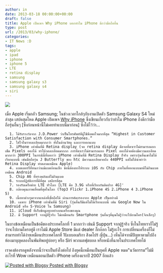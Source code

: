 ```yaml
---
author: in
date: 2013-03-18 00:00:00+00:00
draft: false
title: Apple เปิดเพจ Why iPhone บอกทำไม iPhone ดีกว่ามือถืออื่น
type: post
url: /2013/03/why-iphone/
categories:
- IT News :D
tags:
- apple
- ipad
- iphone
- iphone 5
- LTE
- retina display
- samsung
- samsung galaxy s3
- samsung galaxy s4
- siri
---
```


[![](https://www.cyruszhang.com/wp-content/uploads/2013/03/wpid-Photo-18-มี.ค.-2556-1311.jpg)
](https://www.cyruszhang.com/wp-content/uploads/2013/03/wpid-Photo-18-มี.ค.-2556-1311.jpg)




เมื่อ Apple เริ่มกลัว Samsung; ในช่วงเวลาใกล้ๆกับงานเปิดตัว Samsung Galaxy S4 ใหม่ล่าสุด เสปคสุดโหด Apple เปิดเพจ [Why iPhone](http://www.apple.com/iphone/why-iphone/) ซึ่งเขียนเกี่ยวกับว่าทำไม iPhone ถึงดีกว่ามือถือรุ่นอื่นๆ [ซึ่งก่อนหน้านี้ไม่เคยทำแบบนี้มาก่อน] ซึ่งโม้ไว้ว่า...






	  1. ได้รับรางวัลจาก J.D.Power ว่าเป็นโทรศัพท์ที่ผู้ใช้พึงพอใจมากที่สุด “Highest in Customer Satisfaction with Consumer Smartphones.”
	  2. ใส่ใจในรายละเอียดมากกว่า ทั้งในด้านวัสดุ และการออกแบบ
	  3. iPhone เท่านั้นที่มี Retina display (จอ retina display คือจอที่ตาเราไม่สามารถแยกเม็ด Pixels ออกได้ ทำให้จอละเอียดมากกก การที่ตาเราไม่สามารถแยก Pixel ออกได้จอต้องมีความละเอียดมากกว่า 300PPI ในกรณีนี้ที่บอกว่า iPhone เท่านั้นที่มี Retina Display ก็จริง เพราะรุ่นอื่นเขาไม่ได้เรียกแบบนี้ เช่นมือถือรุ่น J Butterfly ของ htc มีความละเอียดจอถึง 440PPI แต่ไม่ได้นำคำว่า Retina Display ทำตลาดเหมือน Apple)
	  4. แบตเตอรรี่ที่ทนกว่าแม้แบตก้อนเล็ก ข้อนี้ต้องยกให้ระบบ iOS กับ Chip ภายในที่ออกแบบมาดีไม่กินแบตเหมือน Android
	  5. Chip A6 ที่ทรงพลังแต่ไม่กินแบต
	  6. ระบบปฏิบัติการที่ดีที่สุด เสถียรที่สุด
	  7. รองรับเครือข่าย LTE ทั่วโลก [LTE คือ 3.9G หรือที่เรียกกันติดปาก 4G]'
	  8. กล้องคุณภาพเยื่ยมที่สุดในโลก (Top3 Flickr 1.iPhone 4S 2.iPhone 4 3.iPhone 5)
	  9. เนื้อหาต่างๆมาจากแหล่งที่เชื่อถือได้ ผ่านการคัดกรองจาก Apple เป็นอย่างดี
	  10. เฉพาะ iPhone เท่านั้นที่มี Siri (รุ่นอื่นก็มีแต่ไม่ได้เรียกแบบนี้ เช่น Google Now ใน Android หรือ S-Voice ใน Samsung)
	  11. iCloud ที่เก็บข้อมูลทุกอย่างบนเครื่องของคุณ
	  12. มี Support จากผู้ที่รู้จริง ไม่เหมือนกับ Smartphone รุ่นอื่นๆที่คุณไม่รู้ว่าจะไปถามใคร(จิกเล็กๆ)

ในบางข้อเหมือนเป็นข้อดีของประเทศโลกที่ 1 มากกว่า เช่นมี Support จากผู้รู้จริง ซึ่งในไทยเราก็ไม่รู้ว่าจะไปถามใครอยู่ดี เราไม่มี Apple Store มีแต่ dealer กิ๊กก๊อก ไม่รู้อะไร การเปลี่ยนเครื่องก็ไม่สามารถทำได้ง่ายเหมือนประเทศโลกที่ 1(แบบอเมริกา สิงคโปร์ ญี่ปุ่น...) เห็นได้จากมีปัญหาตามไปถึงห้องมาบุญคลองในพันทิพอยู่บ่อยๆ หรือ Siri พวกผลฟุตบอล หรือหนังที่ฉายในประเทศไทยได้



เราคงต้องรอดูหลังจากนี้ว่าจะเป็นยังไงต่อไป ถึงยุคนี้เหมือนเป็นยุคที่ Apple หมด"นวัตกรรม"ไม่มีอะไรที่ Wow เหมือนตอนเปิดตัว iPhone เครื่องแรกปี 2007 อีกแล้ว




[![Posted with Blogsy](http://blogsyapp.com/images/blogsy_footer_icon.png)
Posted with Blogsy](http://blogsyapp.com)
